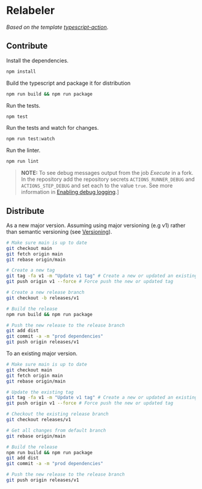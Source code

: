# Relabeler

_Based on the template [typescript-action](https://github.com/actions/typescript-action)_.

## Contribute

Install the dependencies.

```bash
npm install
```

Build the typescript and package it for distribution

```bash
npm run build && npm run package
```

Run the tests.

```bash
npm test
```

Run the tests and watch for changes.

```bash
npm run test:watch
```

Run the linter.

```bash
npm run lint
```

>**NOTE:** To see debug messages output from the job _Execute_ in a fork.
>In the repository add the repository secrets `ACTIONS_RUNNER_DEBUG` and
>`ACTIONS_STEP_DEBUG` and set each to the value `true`. See more information
>in [Enabling debug logging](https://docs.github.com/en/free-pro-team@latest/actions/managing-workflow-runs/enabling-debug-logging).]

## Distribute

As a new major version. Assuming using major versioning (e.g v1) rather
than semantic versioning (see [Versioning](https://github.com/actions/toolkit/blob/master/docs/action-versioning.md)).

```bash
# Make sure main is up to date
git checkout main
git fetch origin main
git rebase origin/main

# Create a new tag
git tag -fa v1 -m "Update v1 tag" # Create a new or updated an existing tag
git push origin v1 --force # Force push the new or updated tag

# Create a new release branch
git checkout -b releases/v1

# Build the release
npm run build && npm run package

# Push the new release to the release branch
git add dist
git commit -a -m "prod dependencies"
git push origin releases/v1
```

To an existing major version.

```bash
# Make sure main is up to date
git checkout main
git fetch origin main
git rebase origin/main

# Update the existing tag
git tag -fa v1 -m "Update v1 tag" # Create a new or updated an existing tag
git push origin v1 --force # Force push the new or updated tag

# Checkout the existing release branch
git checkout releases/v1

# Get all changes from default branch 
git rebase origin/main

# Build the release
npm run build && npm run package
git add dist
git commit -a -m "prod dependencies"

# Push the new release to the release branch
git push origin releases/v1
```
